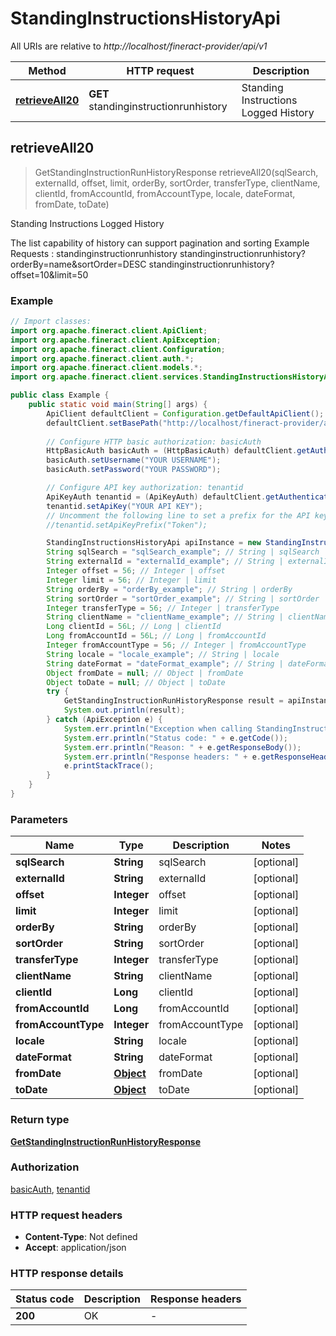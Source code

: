 # StandingInstructionsHistoryApi

All URIs are relative to *http://localhost/fineract-provider/api/v1*

| Method | HTTP request | Description |
|------------- | ------------- | -------------|
| [**retrieveAll20**](StandingInstructionsHistoryApi.md#retrieveAll20) | **GET** standinginstructionrunhistory | Standing Instructions Logged History |



## retrieveAll20

> GetStandingInstructionRunHistoryResponse retrieveAll20(sqlSearch, externalId, offset, limit, orderBy, sortOrder, transferType, clientName, clientId, fromAccountId, fromAccountType, locale, dateFormat, fromDate, toDate)

Standing Instructions Logged History

The list capability of history can support pagination and sorting   Example Requests :  standinginstructionrunhistory  standinginstructionrunhistory?orderBy&#x3D;name&amp;sortOrder&#x3D;DESC  standinginstructionrunhistory?offset&#x3D;10&amp;limit&#x3D;50

### Example

```java
// Import classes:
import org.apache.fineract.client.ApiClient;
import org.apache.fineract.client.ApiException;
import org.apache.fineract.client.Configuration;
import org.apache.fineract.client.auth.*;
import org.apache.fineract.client.models.*;
import org.apache.fineract.client.services.StandingInstructionsHistoryApi;

public class Example {
    public static void main(String[] args) {
        ApiClient defaultClient = Configuration.getDefaultApiClient();
        defaultClient.setBasePath("http://localhost/fineract-provider/api/v1");
        
        // Configure HTTP basic authorization: basicAuth
        HttpBasicAuth basicAuth = (HttpBasicAuth) defaultClient.getAuthentication("basicAuth");
        basicAuth.setUsername("YOUR USERNAME");
        basicAuth.setPassword("YOUR PASSWORD");

        // Configure API key authorization: tenantid
        ApiKeyAuth tenantid = (ApiKeyAuth) defaultClient.getAuthentication("tenantid");
        tenantid.setApiKey("YOUR API KEY");
        // Uncomment the following line to set a prefix for the API key, e.g. "Token" (defaults to null)
        //tenantid.setApiKeyPrefix("Token");

        StandingInstructionsHistoryApi apiInstance = new StandingInstructionsHistoryApi(defaultClient);
        String sqlSearch = "sqlSearch_example"; // String | sqlSearch
        String externalId = "externalId_example"; // String | externalId
        Integer offset = 56; // Integer | offset
        Integer limit = 56; // Integer | limit
        String orderBy = "orderBy_example"; // String | orderBy
        String sortOrder = "sortOrder_example"; // String | sortOrder
        Integer transferType = 56; // Integer | transferType
        String clientName = "clientName_example"; // String | clientName
        Long clientId = 56L; // Long | clientId
        Long fromAccountId = 56L; // Long | fromAccountId
        Integer fromAccountType = 56; // Integer | fromAccountType
        String locale = "locale_example"; // String | locale
        String dateFormat = "dateFormat_example"; // String | dateFormat
        Object fromDate = null; // Object | fromDate
        Object toDate = null; // Object | toDate
        try {
            GetStandingInstructionRunHistoryResponse result = apiInstance.retrieveAll20(sqlSearch, externalId, offset, limit, orderBy, sortOrder, transferType, clientName, clientId, fromAccountId, fromAccountType, locale, dateFormat, fromDate, toDate);
            System.out.println(result);
        } catch (ApiException e) {
            System.err.println("Exception when calling StandingInstructionsHistoryApi#retrieveAll20");
            System.err.println("Status code: " + e.getCode());
            System.err.println("Reason: " + e.getResponseBody());
            System.err.println("Response headers: " + e.getResponseHeaders());
            e.printStackTrace();
        }
    }
}
```

### Parameters


| Name | Type | Description  | Notes |
|------------- | ------------- | ------------- | -------------|
| **sqlSearch** | **String**| sqlSearch | [optional] |
| **externalId** | **String**| externalId | [optional] |
| **offset** | **Integer**| offset | [optional] |
| **limit** | **Integer**| limit | [optional] |
| **orderBy** | **String**| orderBy | [optional] |
| **sortOrder** | **String**| sortOrder | [optional] |
| **transferType** | **Integer**| transferType | [optional] |
| **clientName** | **String**| clientName | [optional] |
| **clientId** | **Long**| clientId | [optional] |
| **fromAccountId** | **Long**| fromAccountId | [optional] |
| **fromAccountType** | **Integer**| fromAccountType | [optional] |
| **locale** | **String**| locale | [optional] |
| **dateFormat** | **String**| dateFormat | [optional] |
| **fromDate** | [**Object**](.md)| fromDate | [optional] |
| **toDate** | [**Object**](.md)| toDate | [optional] |

### Return type

[**GetStandingInstructionRunHistoryResponse**](GetStandingInstructionRunHistoryResponse.md)

### Authorization

[basicAuth](../README.md#basicAuth), [tenantid](../README.md#tenantid)

### HTTP request headers

- **Content-Type**: Not defined
- **Accept**: application/json


### HTTP response details
| Status code | Description | Response headers |
|-------------|-------------|------------------|
| **200** | OK |  -  |

